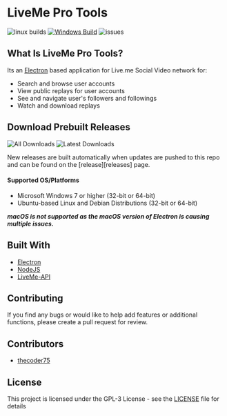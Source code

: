 # LiveMe Pro Tools

![linux builds](https://img.shields.io/travis/thecoder75/liveme-pro-tools.svg?label=Linux%20Builds)
[![Windows Build](https://ci.appveyor.com/api/projects/status/jc119jb9vkt7p4qj/branch/master?svg=true)](https://ci.appveyor.com/project/TheCoder/liveme-pro-tools/branch/master)
![issues](https://img.shields.io/github/issues-raw/thecoder75/liveme-pro-tools.svg?label=Open%20Issues)

## What Is LiveMe Pro Tools?
Its an [Electron](https://electronjs.org) based application for Live.me Social Video network for:
- Search and browse user accounts
- View public replays for user accounts
- See and navigate user's followers and followings
- Watch and download replays

## Download Prebuilt Releases
![All Downloads](https://img.shields.io/github/downloads/thecoder75/liveme-pro-tools/total.svg?style=flat-square&label=All+Releases+Downloaded)
![Latest Downloads](https://img.shields.io/github/downloads/thecoder75/liveme-pro-tools/latest/total.svg?style=flat-square&label=Latest+Release+Downloaded)

New releases are built automatically when updates are pushed to this repo and can be found on the [release][releases] page.

#### Supported OS/Platforms
- Microsoft Windows 7 or higher (32-bit or 64-bit)
- Ubuntu-based Linux and Debian Distributions (32-bit or 64-bit)

***macOS is not supported as the macOS version of Electron is causing multiple issues.***

## Built With
* [Electron](http://electron.atom.io)
* [NodeJS](http://nodejs.org)
* [LiveMe-API](https://thecoder75.github.io/liveme-api)

## Contributing
If you find any bugs or would like to help add features or additional functions, please create a pull request for review.  

## Contributors
* [thecoder75](https://github.com/thecoder75)

## License
This project is licensed under the GPL-3 License - see the [LICENSE](LICENSE) file for details
